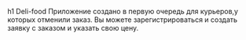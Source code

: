  h1 Deli-food
Приложение создано в первую очередь для курьеров,у которых отменили заказ.
Вы можете зарегистрироваться и создать заявку с заказом и указать свою цену.

